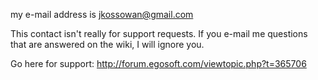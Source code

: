 my e-mail address is jkossowan@gmail.com


This contact isn't really for support requests.  If you e-mail me questions that are answered on the wiki, I will ignore you.

Go here for support:  http://forum.egosoft.com/viewtopic.php?t=365706